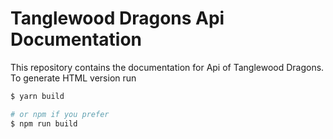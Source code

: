 # Tanglewood Dragons Api Documentation
This repository contains the documentation for Api of Tanglewood Dragons.
To generate HTML version run
```bash
$ yarn build

# or npm if you prefer
$ npm run build
```
